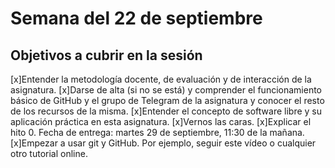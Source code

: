 # Semana del 22 de septiembre

## Objetivos a cubrir en la sesión

[x]Entender la metodología docente, de evaluación y de interacción de la asignatura.
[x]Darse de alta (si no se está) y comprender el funcionamiento básico de GitHub y el grupo de Telegram de la asignatura y conocer el resto de los recursos de la misma.
[x]Entender el concepto de software libre y su aplicación práctica en esta asignatura.
[x]Vernos las caras.
[x]Explicar el hito 0. Fecha de entrega: martes 29 de septiembre, 11:30 de la mañana.
[x]Empezar a usar git y GitHub. Por ejemplo, seguir este vídeo o cualquier otro tutorial online.
